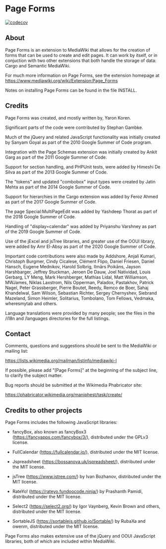 # Page Forms

[![codecov](https://codecov.io/gh/gesinn-it-pub/mediawiki-extensions-PageForms/branch/master/graph/badge.svg?token=9AYOTTYUA8)](https://codecov.io/gh/gesinn-it-pub/mediawiki-extensions-PageForms)

## About

Page Forms is an extension to MediaWiki that allows for the
creation of forms that can be used to create and edit pages. It can
work by itself, or in conjuction with two other extensions that
both handle the storage of data: Cargo and Semantic MediaWiki.

For much more information on Page Forms, see the extension
homepage at https://www.mediawiki.org/wiki/Extension:Page_Forms

Notes on installing Page Forms can be found in the file INSTALL.

## Credits

Page Forms was created, and mostly written by, Yaron Koren.

Significant parts of the code were contributed by Stephan Gambke.

Much of the jQuery and related JavaScript functionality was initially
created by Sanyam Goyal as part of the 2010 Google Summer of Code
program.

Integration with the Page Schemas extension was initially created by
Ankit Garg as part of the 2011 Google Summer of Code.

Support for section handling, and PHPUnit tests, were added by Himeshi
De Silva as part of the 2013 Google Summer of Code.

The "tokens" and updated "combobox" input types were created by
Jatin Mehta as part of the 2014 Google Summer of Code.

Support for hierarchies in the Cargo extension was added by Feroz
Ahmed as part of the 2017 Google Summer of Code.

The page Special:MultiPageEdit was added by Yashdeep Thorat as part
of the 2018 Google Summer of Code.

Handling of "display=calendar" was added by Priyanshu Varshney as
part of the 2019 Google Summer of Code.

Use of the jExcel and jsTree libraries, and greater use of the
OOUI library, were added by Amr El-Absy as part of the 2020 Google
Summer of Code.

Important code contributions were also made by Addshore, Anjali
Kumari, Christoph Burgmer, Cindy Cicalese, Clément Flipo, Daniel
Friesen, Daniel Hansch, Eugene Mednikov, Harold Solbrig, Ilmārs
Poikāns, Jayson Harshbarger, Jeffrey Stuckman, Jeroen De Dauw,
Joel Natividad, Louis Gerbarg, LY Meng, Mark Hershberger, Mathias
Lidal, Matt Williamson, MWJames, Niklas Laxstrom, Nils Opperman,
Paladox, Pastakhov, Patrick Nagel, Peter Grassberger, Pierre Boutet,
Reedy, Remco de Boer, Sahaj Khandelwal, Sam Wilson, Sebastian
Richter, Sergey Chernyshev, Siebrand Mazeland, Simon Heimler,
Solitarius, Tombolano, Tom Fellows, Vedmaka, wheresmytab and others.

Language translations were provided by many people; see the files in
the /i18n and /languages directories for the full listings.

## Contact

Comments, questions and suggestions should be sent to the MediaWiki
or mailing list:

 https://lists.wikimedia.org/mailman/listinfo/mediawiki-l

If possible, please add "[Page Forms]" at the beginning of the subject
line, to clarify the subject matter.

Bug reports should be submitted at the Wikimedia Phabricator site:

 https://phabricator.wikimedia.org/maniphest/task/create/

## Credits to other projects

Page Forms includes the following JavaScript libraries:

* fancyBox, also known as fancyBox3 (https://fancyapps.com/fancybox/3/),
distributed under the GPLv3 license.

* FullCalendar (https://fullcalendar.io/), distributed under the MIT
license.

* Jspreadsheet (https://bossanova.uk/jspreadsheet/), distributed
under the MIT license.

* jsTree (https://www.jstree.com/) by Ivan Bozhanov, distributed under
the MIT license.

* RateYo! (https://rateyo.fundoocode.ninja/) by Prashanth Pamidi,
distributed under the MIT license.

* Select2 (https://select2.org/) by Igor Vaynberg, Kevin Brown and
others, distributed under the MIT license.

* SortableJS (https://sortablejs.github.io/Sortable/) by RubaXa and
owenm, distributed under the MIT license.

Page Forms also makes extensive use of the jQuery and OOUI
JavaScript libraries, both of which are included within MediaWiki.
